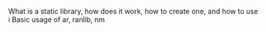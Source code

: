 What is a static library, how does it work, how to create one, and how to use i
Basic usage of ar, ranlib, nm


